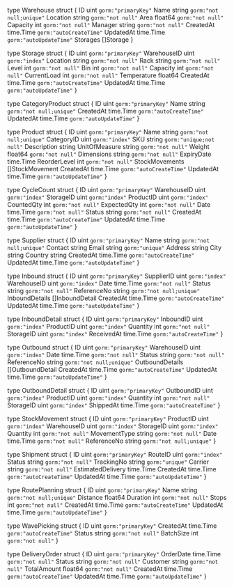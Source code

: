 
type Warehouse struct {
	ID        uint      `gorm:"primaryKey"`
	Name      string    `gorm:"not null;unique"`
	Location  string    `gorm:"not null"`
	Area      float64   `gorm:"not null"`
	Capacity  int       `gorm:"not null"`
	Manager   string    `gorm:"not null"`
	CreatedAt time.Time `gorm:"autoCreateTime"`
	UpdatedAt time.Time `gorm:"autoUpdateTime"`
	Storages  []Storage
}

type Storage struct {
	ID          uint      `gorm:"primaryKey"`
	WarehouseID uint      `gorm:"index"`
	Location    string    `gorm:"not null"`
	Rack        string    `gorm:"not null"`
	Level       int       `gorm:"not null"`
	Bin         int       `gorm:"not null"`
	Capacity    int       `gorm:"not null"`
	CurrentLoad int       `gorm:"not null"`
	Temperature float64
	CreatedAt   time.Time `gorm:"autoCreateTime"`
	UpdatedAt   time.Time `gorm:"autoUpdateTime"`
}

type CategoryProduct struct {
	ID        uint      `gorm:"primaryKey"`
	Name      string    `gorm:"not null;unique"`
	CreatedAt time.Time `gorm:"autoCreateTime"`
	UpdatedAt time.Time `gorm:"autoUpdateTime"`
}

type Product struct {
	ID              uint      `gorm:"primaryKey"`
	Name            string    `gorm:"not null;unique"`
	CategoryID      uint      `gorm:"index"`
	SKU             string    `gorm:"unique;not null"`
	Description     string
	UnitOfMeasure   string    `gorm:"not null"`
	Weight          float64   `gorm:"not null"`
	Dimensions      string    `gorm:"not null"`
	ExpiryDate      time.Time
	ReorderLevel    int       `gorm:"not null"`
	StockMovements  []StockMovement
	CreatedAt       time.Time `gorm:"autoCreateTime"`
	UpdatedAt       time.Time `gorm:"autoUpdateTime"`
}

type CycleCount struct {
	ID          uint      `gorm:"primaryKey"`
	WarehouseID uint      `gorm:"index"`
	StorageID   uint      `gorm:"index"`
	ProductID   uint      `gorm:"index"`
	CountedQty  int       `gorm:"not null"`
	ExpectedQty int       `gorm:"not null"`
	Date        time.Time `gorm:"not null"`
	Status      string    `gorm:"not null"`
	CreatedAt   time.Time `gorm:"autoCreateTime"`
	UpdatedAt   time.Time `gorm:"autoUpdateTime"`
}

type Supplier struct {
	ID        uint      `gorm:"primaryKey"`
	Name      string    `gorm:"not null;unique"`
	Contact   string
	Email     string    `gorm:"unique"`
	Address   string
	City      string
	Country   string
	CreatedAt time.Time `gorm:"autoCreateTime"`
	UpdatedAt time.Time `gorm:"autoUpdateTime"`
}

type Inbound struct {
	ID             uint      `gorm:"primaryKey"`
	SupplierID     uint      `gorm:"index"`
	WarehouseID    uint      `gorm:"index"`
	Date           time.Time `gorm:"not null"`
	Status         string    `gorm:"not null"`
	ReferenceNo    string    `gorm:"not null;unique"`
	InboundDetails []InboundDetail
	CreatedAt      time.Time `gorm:"autoCreateTime"`
	UpdatedAt      time.Time `gorm:"autoUpdateTime"`
}

type InboundDetail struct {
	ID         uint      `gorm:"primaryKey"`
	InboundID  uint      `gorm:"index"`
	ProductID  uint      `gorm:"index"`
	Quantity   int       `gorm:"not null"`
	StorageID  uint      `gorm:"index"`
	ReceivedAt time.Time `gorm:"autoCreateTime"`
}

type Outbound struct {
	ID              uint      `gorm:"primaryKey"`
	WarehouseID     uint      `gorm:"index"`
	Date            time.Time `gorm:"not null"`
	Status          string    `gorm:"not null"`
	ReferenceNo     string    `gorm:"not null;unique"`
	OutboundDetails []OutboundDetail
	CreatedAt       time.Time `gorm:"autoCreateTime"`
	UpdatedAt       time.Time `gorm:"autoUpdateTime"`
}

type OutboundDetail struct {
	ID         uint      `gorm:"primaryKey"`
	OutboundID uint      `gorm:"index"`
	ProductID  uint      `gorm:"index"`
	Quantity   int       `gorm:"not null"`
	StorageID  uint      `gorm:"index"`
	ShippedAt  time.Time `gorm:"autoCreateTime"`
}

type StockMovement struct {
	ID           uint      `gorm:"primaryKey"`
	ProductID    uint      `gorm:"index"`
	WarehouseID  uint      `gorm:"index"`
	StorageID    uint      `gorm:"index"`
	Quantity     int       `gorm:"not null"`
	MovementType string    `gorm:"not null"`
	Date         time.Time `gorm:"not null"`
	ReferenceNo  string    `gorm:"not null;unique"`
}

type Shipment struct {
	ID         uint      `gorm:"primaryKey"`
	RouteID    uint      `gorm:"index"`
	Status     string    `gorm:"not null"`
	TrackingNo string    `gorm:"unique"`
	Carrier    string    `gorm:"not null"`
	EstimatedDelivery time.Time
	CreatedAt  time.Time `gorm:"autoCreateTime"`
	UpdatedAt  time.Time `gorm:"autoUpdateTime"`
}

type RoutePlanning struct {
	ID        uint      `gorm:"primaryKey"`
	Name      string    `gorm:"not null;unique"`
	Distance  float64
	Duration  int       `gorm:"not null"`
	Stops     int       `gorm:"not null"`
	CreatedAt time.Time `gorm:"autoCreateTime"`
	UpdatedAt time.Time `gorm:"autoUpdateTime"`
}

type WavePicking struct {
	ID        uint      `gorm:"primaryKey"`
	CreatedAt time.Time `gorm:"autoCreateTime"`
	Status    string    `gorm:"not null"`
	BatchSize int       `gorm:"not null"`
}

type DeliveryOrder struct {
	ID          uint      `gorm:"primaryKey"`
	OrderDate   time.Time `gorm:"not null"`
	Status      string    `gorm:"not null"`
	Customer    string    `gorm:"not null"`
	TotalAmount float64   `gorm:"not null"`
	CreatedAt   time.Time `gorm:"autoCreateTime"`
	UpdatedAt   time.Time `gorm:"autoUpdateTime"`
}   